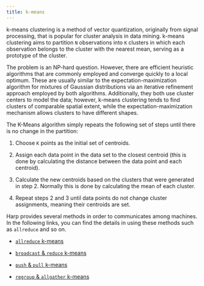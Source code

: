 ```yaml
---
title: k-means
---
```


k-means clustering is a method of vector quantization, originally from signal processing, that is popular for cluster analysis in data mining. k-means clustering aims to partition `N` observations into `K` clusters in which each observation belongs to the cluster with the nearest mean, serving as a prototype of the cluster.

The problem is an NP-hard question. However, there are efficient heuristic algorithms that are commonly employed and converge quickly to a local optimum. These are usually similar to the expectation-maximization algorithm for mixtures of Gaussian distributions via an iterative refinement approach employed by both algorithms. Additionally, they both use cluster centers to model the data; however, k-means clustering tends to find clusters of comparable spatial extent, while the expectation-maximization mechanism allows clusters to have different shapes.

The K-Means algorithm simply repeats the following set of steps until there is no change in the partition:

1. Choose `K` points as the initial set of centroids.

2. Assign each data point in the data set to the closest centroid (this is done by calculating the distance between the data point and each centroid).

3. Calculate the new centroids based on the clusters that were generated in step 2. Normally this is done by calculating the mean of each cluster.

4. Repeat steps 2 and 3 until data points do not change cluster assignments, meaning their centroids are set.

Harp provides several methods in order to communicates among machines. In the following links, you can find the details in using these methods such as `allreduce` and so on.

* [`allreduce` k-means](/docs/examples/allreducekmeans/)

* [`broadcast` & `reduce` k-means](/docs/examples/bcastreducekmeans/)

* [`push` & `pull` k-means](/docs/examples/pushpullkmeans/)

* [`regroup` & `allgather` k-means](/docs/examples/regroupallgatherkmeans/)